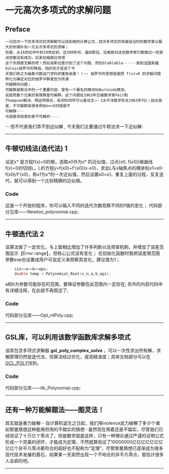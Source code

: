 
# 一元高次多项式的求解问题

## Preface

    一元四次一下的多项式的求解都可以找到根的计算公式，四次多项式的攻破给当时的数学家以极大的热情扑向一元五次多项式的求解；
    但是，从16世纪中叶到19世纪初，这300年间，诸如欧拉、拉格朗日这些数学家们都做过一些尝试但都没有成功，后来拉格朗日觉得
    这个东西是无解的吧！然后高斯也意识到了这个问题，然后blablabla······直到法国英雄Golois伽罗华的降临，他的天才促进了今
    天我们称之为抽象代数这门学科的蓬勃发展！！~~ 伽罗华的思想就是把 f(x)=0 的求解问题转化为确定对应的伽罗华群是否为所谓
    可解群的问题；
    可解群是群论中的一个重要内容，曾有一个著名的猜测叫Burnside猜测，
    说就奇数个元素的有限群是可解群。这个问题在1963年已被数学家Feit和
    Thompson解决，啊证明很长，有闲的同学可以看论文——《太平洋数学杂志1963年刊》；结论就是，不可解群有很多例如n>=5时就是不
    可解群···
    也就是说他真的是不可解的····
····但不代表我们弄不到近似解 , 今天我们主要通过牛顿法求一下近似解:

---

## 牛顿切线法(迭代法) 1

设定x* 是方程f(x)=0的根，选取x0作为x* 的近似值，过点(x0, f(x0))做曲线f(x)=0的切线L，L的方程y=f(x0)+f'(x0)(x-x0)，求出L与x轴焦点的横坐标x1=x0-f(x0)/f'(x0)，称x1为x*的一次近似值，然后设置x0=x1，重复上面的过程，反复迭代，就可以得到一个比较精确的近似值。

### Code

这是一个开放的程序，你可以输入不同的迭代次数观察不同的f值的变化；
代码部分见库——Newton_polynomial.cpp;

---

## 牛顿迭代法 2
该算法做了一定优化，与上面相比增加了许多判断以及筛查机制，并增加了误差范围显示【Error range】，但核心公式没有变化；
在初始化函数时我把误差限范围参数esp也设置成用户可自定义来观察其变化，建议值为1；
```cpp
    cin>>a>>b>>eps;
    double temp = Polynomial_Root(c,n,a,b,eps);
```
a和b为参数可能存在的范围，要保证参数在此范围内一定存在;
另外的内容代码中有详细注释，在此就不再叙述了;
### Code

代码部分见库——Opt_ntPoly.cpp;

---

## GSL库，可以利用该数学函数库求解多项式

该库包含多项式求解器 **gsl_poly_complex_solve** ，可以一次性求出所有解，求解原理仍然是迭代法，但算法经过优化，提高精准度；具体文档部分可以在
[GCL_POLY](https://www.gnu.org/software/gsl/doc/html/poly.html#c.gsl_poly_complex_workspace)找到。

### Code

代码部分见库——lib_Polynomial.cpp;

---

## 还有一种万能解题法——图灵法！

其实就是暴力破解··· 自计算机诞生之日起，我们用violence武力破解了多少个诸如黎曼猜想这种能用但用的不踏实的猜想···虽然现在用着还是不踏实，尽管我们已经验证了十万亿个零点了，但是数学就是这样，只有一种理论通过严谨的证明公式形成一个完美的闭环，才能成为定理，不然就算验证了10000000亿亿亿亿亿亿亿亿亿个非平凡零点都符合的超好也不配称为“定理”，尽管黎曼猜想已逐渐成为很多现代技术发展的基石，如果某一天突然出现一个不吻合的非平凡零点，那估计很多人会疯的吧。

---
